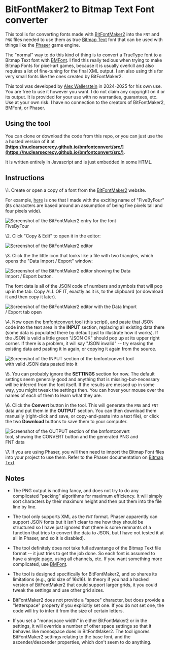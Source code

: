 # BitFontMaker2 to Bitmap Text Font converter

This tool is for converting fonts made with [BitFontMaker2](https://www.pentacom.jp/pentacom/bitfontmaker2/) into the `FNT` and `PNG` files needed to use them as true [Bitmap Text](https://docs.phaser.io/phaser/concepts/gameobjects/bitmap-text) font that can be used with things like the [Phaser](https://phaser.io/) game engine.

The "normal" way to do this kind of thing is to convert a TrueType font to a Bitmap Text font with [BMFont](https://www.angelcode.com/products/bmfont/). I find this really tedious when trying to make Bitmap Fonts for pixel-art games, because it is usually overkill and also requires a lot of fine-tuning for the final XML output. I am also using this for very small fonts like the ones created by BitFontMaker2.

This tool was developed by [Alex Wellerstein](https://github.com/nuclearsecrecy) in 2024-2025 for his own use. You are free to use it however you want. I do not claim any copyright on it or its output. It is provided for your use with no warranties, guarantees, etc. Use at your own risk. I have no connection to the creators of BitFontMaker2, BMFont, or Phaser. 

## Using the tool

You can clone or download the code from this repo, or you can just use the a hosted version of it at **[https://nuclearsecrecy.github.io/bmfontconvert/src/](https://nuclearsecrecy.github.io/bmfontconvert/src/)**. 

It is written entirely in Javascript and is just embedded in some HTML.

## Instructions

\1. Create or open a copy of a font from the [BitFontMaker2](https://www.pentacom.jp/pentacom/bitfontmaker2/) website. 

For example, [here](https://www.pentacom.jp/pentacom/bitfontmaker2/gallery/?id=14201) is one that I made with the exciting name of "FiveByFour" (its characters are based around an assumption of being five pixels tall and four pixels wide).

<img src="https://nuclearsecrecy.github.io/bmfontconvert/example/tutorial1.jpg" style="max-width: 30em;" alt="Screenshot of the BitFontMaker2 entry for the font FiveByFour"/>

\2. Click "Copy & Edit" to open it in the editor:

<img src="https://nuclearsecrecy.github.io/bmfontconvert/example/tutorial2.jpg" style="max-width: 30em;" alt="Screenshot of the BitFontMaker2 editor"/>

\3. Click the the little icon that looks like a file with two triangles, which opens the "Data Import / Export" window:

<img src="https://nuclearsecrecy.github.io/bmfontconvert/example/tutorial2.5.jpg" style="max-width: 30em;" alt="Screenshot of the BitFontMaker2 editor showing the Data Import / Export button."/>

The font data is all of the JSON code of numbers and symbols that will pop up in the tab. Copy ALL OF IT, exactly as it is, to the clipboard (or download it and then copy it later).

<img src="https://nuclearsecrecy.github.io/bmfontconvert/example/tutorial3.jpg" style="max-width: 30em;" alt="Screenshot of the BitFontMaker2 editor with the Data Import / Export tab open"/>

\4. Now open the [bmfontconvert tool](https://nuclearsecrecy.github.io/bmfontconvert/src/) (this script), and paste that JSON code into the text area in the **INPUT** section, replacing all existing data there (some data is populated there by default just to illustrate how it works). If the JSON is valid a little green "JSON OK" should pop up at its upper right corner. If there is a problem, it will say "JSON invalid" -- try erasing the existing data and pasting it in again, or copying it again from the source.

<img src="https://nuclearsecrecy.github.io/bmfontconvert/example/tutorial4.jpg" style="max-width: 30em;" alt="Screenshot of the INPUT section of the bmfontconvert tool with valid JSON data pasted into it"/>

\5. You can probably ignore the **SETTINGS** section for now. The default settings seem generally good and anything that is missing-but-necessary will be inferred from the font itself. If the results are messed up in some way, you might tweak the settings then. You can hover your mouse over the names of each of them to learn what they are.

\6. Click the **Convert** button in the tool. This will generate the <code>PNG</code> and <code>FNT</code> data and put them in the <b>OUTPUT</b> section. You can then download them manually (right-click and save, or copy-and-paste into a text file), or click the two **Download** buttons to save them to your computer.

<img src="https://nuclearsecrecy.github.io/bmfontconvert/example/tutorial5.jpg" style="max-width: 30em;" alt="Screenshot of the OUTPUT section of the bmfontconvert tool, showing the CONVERT button and the generated PNG and FNT data"/>

\7. If you are using Phaser, you will then need to import the Bitmap Font files into your project to use them. Refer to the Phaser documentation on [Bitmap Text](https://docs.phaser.io/phaser/concepts/gameobjects/bitmap-text).

## Notes

* The PNG output is nothing fancy, and does not try to do any complicated "packing" algorithms for maximum efficiency. It will simply sort characters by their maximum height and then put them into the file line by line.

* The tool only supports XML as the `FNT` format. Phaser apparently can support JSON fonts but it isn't clear to me how they should be structured so I have just ignored that (there is some remnants of a function that tries to convert the data to JSON, but I have not tested it at all in Phaser, and so it is disabled).

* The tool definitely does not take full advantange of the Bitmap Text file format -- it just tries to get the job done. So each font is assumed to have a single page, using all channels, etc. If you want something more complicated, use [BMFont](https://www.angelcode.com/products/bmfont/). 

* The tool is designed specifically for BitFontMaker2, and so shares its limitations (e.g., grid size of 16x16). In theory if you had a hacked version of BitFontMaker2 that could support larger grids, it you could tweak the settings and use other grid sizes. 

* BitFontMaker2 does not provide a "space" character, but does provide a "letterspace" property if you explicitly set one. If you do not set one, the code will try to infer it from the size of certain letters. 

* If you set a "monospace width" in either BitFontMaker2 or in the settings, it will override a number of other space settings so that it behaves like monospace does in BitFontMaker2. The tool ignores BitFontMaker2 settings relating to the base font, and the ascender/descender properties, which don't seem to do anything.
